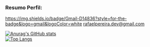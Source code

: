 ### Resumo Perfil:
https://img.shields.io/badge/Gmail-D14836?style=for-the-badge&logo=gmail&logoColor=white rafaelpereira.dev@gmail.com

<!--
**rafaelpereiradev/rafaelpereiradev** is a ✨ _special_ ✨ repository because its `README.md` (this file) appears on your GitHub profile.


- 🔭 I’m currently working on ...
- 🌱 I’m currently learning ...
- 👯 I’m looking to collaborate on ...
- 🤔 I’m looking for help with ...

  
- 📫 How to reach me: ...
- 😄 Pronouns: ...
- ⚡ Fun fact: ...
-->
[![Anurag's GitHub stats](https://github-readme-stats.vercel.app/api?username=rafaelpereiradev&theme=chartreuse-dark)](https://github.com/rafaelpereiradev/github-readme-stats)
<br>
[![Top Langs](https://github-readme-stats.vercel.app/api/top-langs/?username=rafaelpereiradev&theme=chartreuse-dark)](https://github.com/rafaelpereiradev/github-readme-stats)
<br><br>




